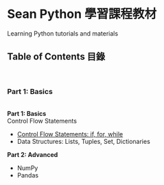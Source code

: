 # Sean Python 學習課程教材
Learning Python tutorials and materials<br>
<h2>Table of Contents 目錄</h2><br>
<h3>Part 1: Basics</h3><br>
<strong>Part 1: Basics</strong><br>
Control Flow Statements<br>
<ul>
	<li><a href="control_flow.md">Control Flow Statements: if, for, while</a></li>
	<li>Data Structures: Lists, Tuples, Set, Dictionaries</li>
</ul>
<strong>Part 2: Advanced</strong><br>
<ul>
	<li>NumPy</li>
	<li>Pandas</li>
</ul>
